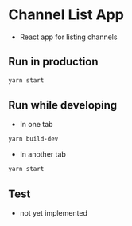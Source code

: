 # Channel List App

- React app for listing channels

## Run in production

```bash
yarn start
```

## Run while developing

- In one tab

```bash
yarn build-dev
```

- In another tab

```bash
yarn start
```

## Test

- not yet implemented
